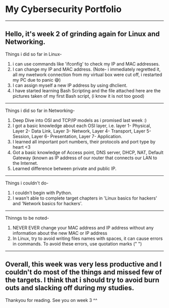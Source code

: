 # My Cybersecurity Portfolio
---


Hello, it's week 2 of grinding again for Linux and Networking.
---


Things i did so far in Linux-
1) i can use commands like 'ifconfig' to check my IP and MAC addresses.
2) I can change my IP and MAC address. (Note- i immediately regretted it, all my nwetwork connection from my virtual box were cut off, i restarted my PC due to panic 😅)
3) I can assign myself a new IP address by using dhclient.
4) I have started learning Bash Scripting and the file attached here are the pictures taken of my first Bash script, (i know it is not too good) 
---
Things i did so far in Networking-
1) Deep Dive into OSI and TCP/IP models as i promised last week :)
2) I got a basic knowledge about each OSI layer, i.e. layer 1- Physical, Layer 2- Data Link, Layer 3- Network, Layer 4- Transport, Layer 5- Session, Layer 6- Presentation, Layer 7- Application.
3) I learned all important port numbers, their protocols and port type by heart <3
4) Got a basic knowledge of Access point, DNS server, DHCP, NAT, Default Gateway (known as IP address of our router that connects our LAN to the Internet.
5)  Learned difference between private and public IP. 
---
Things i couldn't do-
1) I couldn't begin with Python.
2) I wasn't able to complete target chapters in 'Linux basics for hackers' and 'Network basics for hackers'.
---
Thinngs to be noted-
1) NEVER EVER change your MAC address and IP address without any information about the new MAC or IP address
2) In Linux, try to avoid writing files names with spaces, it can cause errors in commands. To avoid these errors, use quotation marks (" ")

---

Overall, this week was very less productive and I couldn't do most of the things and missed few of the targets. I think that i should try to avoid burn outs and slacking off during my studies.
---

Thankyou for reading. See you on week 3 ^^
